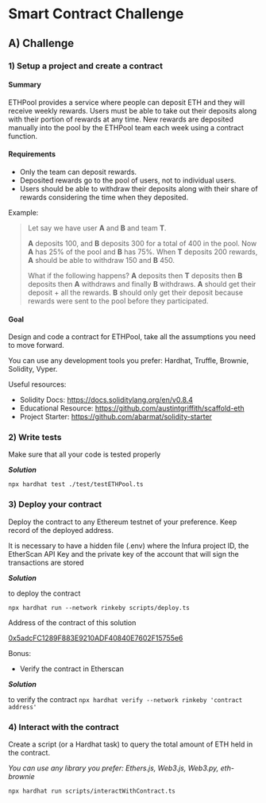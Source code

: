 # Smart Contract Challenge

## A) Challenge

### 1) Setup a project and create a contract

#### Summary

ETHPool provides a service where people can deposit ETH and they will receive weekly rewards. Users must be able to take out their deposits along with their portion of rewards at any time. New rewards are deposited manually into the pool by the ETHPool team each week using a contract function.

#### Requirements

- Only the team can deposit rewards.
- Deposited rewards go to the pool of users, not to individual users.
- Users should be able to withdraw their deposits along with their share of rewards considering the time when they deposited.

Example:

> Let say we have user **A** and **B** and team **T**.
>
> **A** deposits 100, and **B** deposits 300 for a total of 400 in the pool. Now **A** has 25% of the pool and **B** has 75%. When **T** deposits 200 rewards, **A** should be able to withdraw 150 and **B** 450.
>
> What if the following happens? **A** deposits then **T** deposits then **B** deposits then **A** withdraws and finally **B** withdraws.
> **A** should get their deposit + all the rewards.
> **B** should only get their deposit because rewards were sent to the pool before they participated.

#### Goal

Design and code a contract for ETHPool, take all the assumptions you need to move forward.

You can use any development tools you prefer: Hardhat, Truffle, Brownie, Solidity, Vyper.

Useful resources:

- Solidity Docs: https://docs.soliditylang.org/en/v0.8.4
- Educational Resource: https://github.com/austintgriffith/scaffold-eth
- Project Starter: https://github.com/abarmat/solidity-starter

### 2) Write tests

Make sure that all your code is tested properly

***Solution***

`npx hardhat test ./test/testETHPool.ts`

### 3) Deploy your contract

Deploy the contract to any Ethereum testnet of your preference. Keep record of the deployed address.


It is necessary to have a hidden file (.env) where the Infura project ID,
the EtherScan API Key and the private key of the account that will sign the transactions are stored

***Solution***

to deploy the contract

`npx hardhat run --network rinkeby scripts/deploy.ts`

Address of the contract of this solution 

[0x5adcFC1289F883E9210ADF40840E7602F15755e6](https://rinkeby.etherscan.io/address/0x5adcFC1289F883E9210ADF40840E7602F15755e6 "0x5adcFC1289F883E9210ADF40840E7602F15755e6")

Bonus:

- Verify the contract in Etherscan

***Solution***

to verify the contract
`npx hardhat verify --network rinkeby 'contract address'`

### 4) Interact with the contract

Create a script (or a Hardhat task) to query the total amount of ETH held in the contract.

_You can use any library you prefer: Ethers.js, Web3.js, Web3.py, eth-brownie_

`npx hardhat run scripts/interactWithContract.ts`


